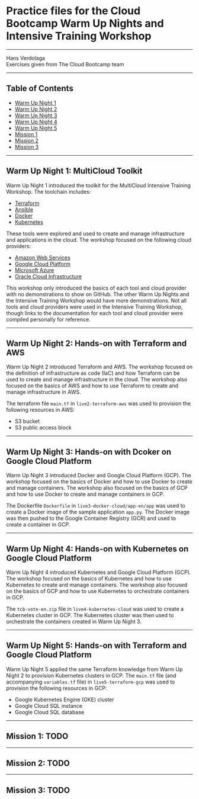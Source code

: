 # Practice files for the Cloud Bootcamp Warm Up Nights and Intensive Training Workshop
------------------------------------------------------

Hans Verdolaga  
Exercises given from The Cloud Bootcamp team

------------------------------------------------------

## Table of Contents
- [Warm Up Night 1](#warm-up-night-1)
- [Warm Up Night 2](#warm-up-night-2)
- [Warm Up Night 3](#warm-up-night-3)
- [Warm Up Night 4](#warm-up-night-4)
- [Warm Up Night 5](#warm-up-night-5)
- [Mission 1](#mission-1)
- [Mission 2](#mission-2)
- [Mission 3](#mission-3)

------------------------------------------------------

## Warm Up Night 1: MultiCloud Toolkit
Warm Up Night 1 introduced the toolkit for the MultiCloud Intensive Training Workshop. The toolchain includes:
- [Terraform](https://www.terraform.io/)
- [Ansible](https://www.ansible.com/)
- [Docker](https://www.docker.com/)
- [Kubernetes](https://kubernetes.io/)

These tools were explored and used to create and manage infrastructure and applications in the cloud. The workshop focused on the following cloud providers:
- [Amazon Web Services](https://aws.amazon.com/)
- [Google Cloud Platform](https://cloud.google.com/)
- [Microsoft Azure](https://azure.microsoft.com/en-us/)
- [Oracle Cloud Infrastructure](https://cloud.oracle.com/en_US/cloud-infrastructure)

This workshop only introduced the basics of each tool and cloud provider with no demonstrations to show on GitHub. The other Warm Up Nights and the Intensive Training Workshop would have more demonstrations. Not all tools and cloud providers were used in the Intensive Training Workshop, though links to the documentation for each tool and cloud provider were compiled personally for reference.

------------------------------------------------------

## Warm Up Night 2: Hands-on with Terraform and AWS
Warm Up Night 2 introduced Terraform and AWS. The workshop focused on the definition of infrastructure as code (IaC) and how Terraform can be used to create and manage infrastructure in the cloud. The workshop also focused on the basics of AWS and how to use Terraform to create and manage infrastructure in AWS. 

The terraform file `main.tf` in `live2-terraform-aws` was used to provision the following resources in AWS:
- S3 bucket
- S3 public access block

------------------------------------------------------

## Warm Up Night 3: Hands-on with Dcoker on Google Cloud Platform
Warm Up Night 3 introduced Docker and Google Cloud Platform (GCP). The workshop focused on the basics of Docker and how to use Docker to create and manage containers. The workshop also focused on the basics of GCP and how to use Docker to create and manage containers in GCP.

The Dockerfile `Dockerfile` in `live3-docker-cloud/app-en/app` was used to create a Docker image of the sample application `app.py`. The Docker image was then pushed to the Google Container Registry (GCR) and used to create a container in GCP.

------------------------------------------------------

## Warm Up Night 4: Hands-on with Kubernetes on Google Cloud Platform
Warm Up Night 4 introduced Kubernetes and Google Cloud Platform (GCP). The workshop focused on the basics of Kubernetes and how to use Kubernetes to create and manage containers. The workshop also focused on the basics of GCP and how to use Kubernetes to orchestrate containers in GCP.

The `tcb-vote-en.zip` file in `live4-kubernetes-cloud` was used to create a Kubernetes cluster in GCP. The Kubernetes cluster was then used to orchestrate the containers created in Warm Up Night 3.

------------------------------------------------------

## Warm Up Night 5: Hands-on with Terraform and Google Cloud Platform
Warm Up Night 5 applied the same Terraform knowledge from Warm Up Night 2 to provision Kubernetes clusters in GCP. The `main.tf` file (and accompanying `variables.tf` file) in `live5-terraform-gcp` was used to provision the following resources in GCP:
- Google Kubernetes Engine (GKE) cluster
- Google Cloud SQL instance
- Google Cloud SQL database

------------------------------------------------------

## Mission 1: TODO

------------------------------------------------------

## Mission 2: TODO

------------------------------------------------------

## Mission 3: TODO